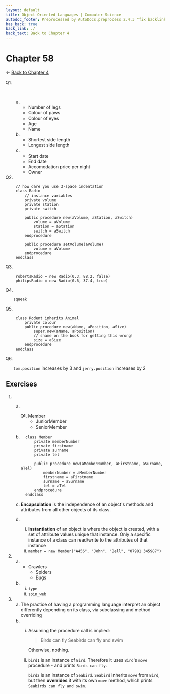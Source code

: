 ```yaml
---
layout: default
title: Object Oriented Languages | Computer Science
autodoc_footer: Preprocessed by AutoDocs.preprocess 2.4.3 "fix backlink text for preprocessed MarkDown (hopefully)" ⓒ Starwort, 2020
has_back: true
back_link: ./
back_text: Back to Chapter 4
---
```


<style>
    :not(ul) + ol {
        counter-reset: list-ctr;
        list-style-type: none;
        list-style-position: outside;
    }
    :not(ul) + ol > li {
        counter-increment: list-ctr;
    }
    :not(ul) + ol > li::before {
        content:"Q" counter(list-ctr) ". ";
        margin-left: -25px;
    }
    ol ul {
        list-style-type: lower-alpha;
    }
    ol ul ul {
        list-style-type: lower-roman;
    }
    ul ol, ol ol {
        list-style-type: circle;
    }
    ul {
        list-style-type: decimal;
    }
    ul ul {
        list-style-type: lower-alpha;
    }
    ul ul ul {
        list-style-type: lower-roman;
    }
</style>

# Chapter 58

← [Back to Chapter 4](./index.html)

1. &#x200b;
    - &#x200b;
        1. Number of legs
        2. Colour of paws
        3. Colour of eyes
        4. Age
        5. Name
    - &#x200b;
        1. Shortest side length
        2. Longest side length
    - &#x200b;
        1. Start date
        2. End date
        3. Accomodation price per night
        4. Owner

2. ```psc
    // how dare you use 3-space indentation
    class Radio
        // instance variables
        private volume
        private station
        private switch

        public procedure new(aVolume, aStation, aSwitch)
            volume = aVolume
            station = aStation
            switch = aSwitch
        endprocedure

        public procedure setVolume(aVolume)
            volume = aVolume
        endprocedure
    endclass
    ```

3. ```psc
    robertsRadio = new Radio(0.3, 88.2, false)
    philipsRadio = new Radio(0.6, 37.4, true)
    ```

4. `squeak`

5. ```psc
    class Rodent inherits Animal
        private colour
        public procedure new(aName, aPosition, aSize)
            super.new(aName, aPosition)
            // shame on the book for getting this wrong!
            size = aSize
        endprocedure
    endclass
    ```

6. `tom.position` increases by 3 and `jerry.position` increases by 2

## Exercises

- &#x200b;
  - &#x200b;
    1. Member
        1. JuniorMember
        2. SeniorMember

  - ```psc
      class Member
          private memberNumber
          private firstname
          private surname
          private tel

          public procedure new(aMemberNumber, aFirstname, aSurname, aTel)
              memberNumber = aMemberNumber
              firstname = aFirstname
              surname = aSurname
              tel = aTel
          endprocedure
      endclass
      ```

  - **Encapsulation** is the independence of an object's methods and attributes from all other objects of its class.
  - &#x200b;
    - **Instantiation** of an object is where the object is created, with a set of attribute values unique that instance. Only a specific instance of a class can read/write to the attributes of that instance
    - `member = new Member("A456", "John", "Bell", "07981 345987")`
- &#x200b;
  - &#x200b;
    1. Crawlers
       1. Spiders
       2. Bugs
  - &#x200b;
    - `type`
    - `spin_web`
- &#x200b;
  - The practice of having a programming language interpret an object differently depending on its class, via subclassing and method overriding
  - &#x200b;
    - Assuming the procedure call is implied:

      > Birds can fly
      > Seabirds can fly and swim

      Otherwise, nothing.
    - `bird1` is an instance of `Bird`. Therefore it uses `Bird`'s `move` procedure - and prints `Birds can fly`.

      `bird2` is an instance of `Seabird`. `Seabird` inherits `move` from `Bird`, but then **overrides** it with its own `move` method, which prints `Seabirds can fly and swim`.
